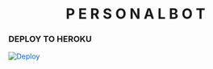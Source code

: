 <h1 align="center"> P E R S O N A L B O T </h1>


<h3> DEPLOY TO HEROKU </h3>

<a href="https://dashboard.heroku.com/new?button-url=https%3A%2F%2Fgithub.com%2FFURIOUS-XY%2FPERSONAL-USERBOT&template=https%3A%2F%2Fgithub.com%2FFURIOUS-XY%2FPERSONAL-USERBOT" rel="nofollow" style="background-color: initial; box-sizing: border-box; color: #0366d6; text-decoration-line: none;"><img alt="Deploy" data-canonical-src="https://www.herokucdn.com/deploy/button.svg" src="https://camo.githubusercontent.com/83b0e95b38892b49184e07ad572c94c8038323fb/68747470733a2f2f7777772e6865726f6b7563646e2e636f6d2f6465706c6f792f627574746f6e2e737667" style="border-style: none; box-sizing: initial; max-width: 100%;" /></a></div>
</a>
